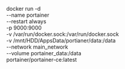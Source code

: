 docker run -d \
  --name portainer \
  --restart always \
  -p 9000:9000 \
  -v /var/run/docker.sock:/var/run/docker.sock \
  -v /mnt/HDD/AppsData/portianer/data:/data \
  --network main_network \
  --volume portainer_data:/data \
  portainer/portainer-ce:latest